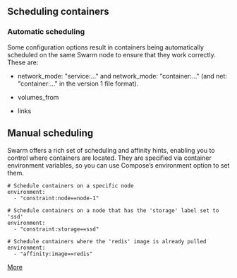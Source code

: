 ## Scheduling containers

### Automatic scheduling


Some configuration options result in containers being automatically scheduled on the same Swarm node to ensure that they work correctly. These are:

  + network_mode: "service:..." and network_mode: "container:..." (and net: "container:..." in the version 1 file format).

  + volumes_from

  + links

## Manual scheduling

Swarm offers a rich set of scheduling and affinity hints, enabling you to control where containers are located. They are specified via container environment variables, so you can use Compose’s environment option to set them.

```
# Schedule containers on a specific node
environment:
  - "constraint:node==node-1"

# Schedule containers on a node that has the 'storage' label set to 'ssd'
environment:
  - "constraint:storage==ssd"

# Schedule containers where the 'redis' image is already pulled
environment:
  - "affinity:image==redis"

```

[More](https://docs.docker.com/compose/swarm/#scheduling-containers)
